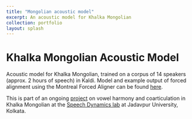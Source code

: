 ```yaml
---
title: "Mongolian acoustic model"
excerpt: An acoustic model for Khalka Mongolian 
collection: portfolio
layout: splash
---
```


Khalka Mongolian Acoustic Model
==

Acoustic model for Khalka Mongolian, trained on a corpus of 14 speakers (approx. 2 hours of speech) in Kaldi. Model and example output of forced alignment using the Montreal Forced Aligner can be found [here](https://github.com/auromitamitra/Mongolian_Acoustic_Model).

This is part of an ongoing <a href="../../research/1_mongolian.md" target="_blank">project</a>
on vowel harmony and coarticulation in Khalka Mongolian at the [Speech Dynamics lab](https://duttalab.github.io/indranil.html) at Jadavpur University, Kolkata. 